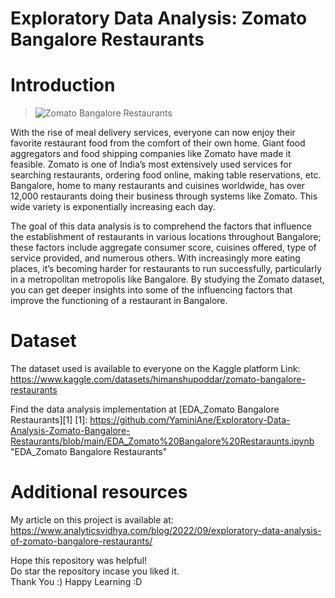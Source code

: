 # Exploratory Data Analysis: Zomato Bangalore Restaurants
# Introduction
> ![Zomato Bangalore Restaurants](https://i.cdn.newsbytesapp.com/images/l34220220322131709.png)

With the rise of meal delivery services, everyone can now enjoy their favorite restaurant food from the comfort of their own home. Giant food aggregators and food shipping companies like Zomato have made it feasible. Zomato is one of India’s most extensively used services for searching restaurants, ordering food online, making table reservations, etc. Bangalore, home to many restaurants and cuisines worldwide, has over 12,000 restaurants doing their business through systems like Zomato. This wide variety is exponentially increasing each day.

The goal of this data analysis is to comprehend the factors that influence the establishment of restaurants in various locations throughout Bangalore; these factors include aggregate consumer score, cuisines offered, type of service provided, and numerous others. With increasingly more eating places, it’s becoming harder for restaurants to run successfully, particularly in a metropolitan metropolis like Bangalore. By studying the Zomato dataset, you can get deeper insights into some of the influencing factors that improve the functioning of a restaurant in Bangalore.

# Dataset
The dataset used is available to everyone on the Kaggle platform
Link: https://www.kaggle.com/datasets/himanshupoddar/zomato-bangalore-restaurants

Find the data analysis implementation at [EDA_Zomato Bangalore Restaurants][1]
[1]: https://github.com/YaminiAne/Exploratory-Data-Analysis-Zomato-Bangalore-Restaurants/blob/main/EDA_Zomato%20Bangalore%20Restaraunts.ipynb "EDA_Zomato Bangalore Restaurants"

# Additional resources
My article on this project is available at: https://www.analyticsvidhya.com/blog/2022/09/exploratory-data-analysis-of-zomato-bangalore-restaurants/

Hope this repository was helpful! </br>
Do star the repository incase you liked it. </br>
Thank You :)
Happy Learning :D
